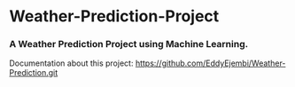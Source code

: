 # Weather-Prediction-Project
### A Weather Prediction Project using Machine Learning.
Documentation about this project: https://github.com/EddyEjembi/Weather-Prediction.git
